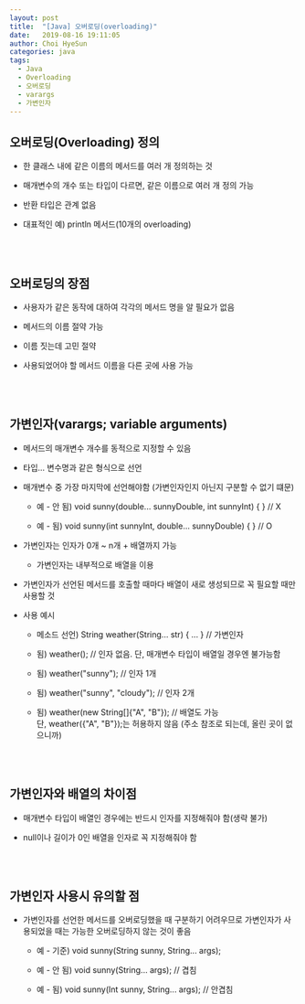 ```yaml
---
layout: post
title:  "[Java] 오버로딩(overloading)"
date:   2019-08-16 19:11:05
author: Choi HyeSun
categories: java
tags:
  - Java
  - Overloading
  - 오버로딩
  - varargs
  - 가변인자
---
```


## 오버로딩(Overloading) 정의

- 한 클래스 내에 같은 이름의 메서드를 여러 개 정의하는 것

- 매개변수의 개수 또는 타입이 다르면, 같은 이름으로 여러 개 정의 가능

- 반환 타입은 관계 없음

- 대표적인 예) println 메서드(10개의 overloading)

<br>
<br>

## 오버로딩의 장점

- 사용자가 같은 동작에 대하여 각각의 메서드 명을 알 필요가 없음

- 메서드의 이름 절약 가능

- 이름 짓는데 고민 절약

- 사용되었어야 할 메서드 이름을 다른 곳에 사용 가능

<br>
<br>

## 가변인자(varargs; variable arguments)

- 메서드의 매개변수 개수를 동적으로 지정할 수 있음

- 타입... 변수명과 같은 형식으로 선언

- 매개변수 중 가장 마지막에 선언해야함 (가변인자인지 아닌지 구분할 수 없기 떄문)

  - 예 - 안 됨) void sunny(double... sunnyDouble, int sunnyInt) { } // X

  - 예 - 됨)     void sunny(int sunnyInt, double... sunnyDouble) { } // O

- 가변인자는 인자가 0개 ~ n개 + 배열까지 가능

  - 가변인자는 내부적으로 배열을 이용
  
- 가변인자가 선언된 메서드를 호출할 때마다 배열이 새로 생성되므로 꼭 필요할 때만 사용할 것

- 사용 예시

  - 메소드 선언) String weather(String... str) { ... } // 가변인자

  - 됨) weather(); // 인자 없음. 단, 매개변수 타입이 배열일 경우엔 불가능함

  - 됨) weather("sunny"); // 인자 1개

  - 됨) weather("sunny", "cloudy"); // 인자 2개

  - 됨) weather(new String[]{"A", "B"}); // 배열도 가능
  <br>단, weather({"A", "B"});는 허용하지 않음 (주소 참조로 되는데, 올린 곳이 없으니까)

<br>
<br>

## 가변인자와 배열의 차이점

- 매개변수 타입이 배열인 경우에는 반드시 인자를 지정해줘야 함(생략 불가)

- null이나 길이가 0인 배열을 인자로 꼭 지정해줘야 함

<br>
<br>

## 가변인자 사용시 유의할 점

- 가변인자를 선언한 메서드를 오버로딩했을 때 구분하기 어려우므로 가변인자가 사용되었을 때는 가능한 오버로딩하지 않는 것이 좋음

  - 예 - 기준)  void sunny(String sunny, String... args);

  - 예 - 안 됨) void sunny(String... args); // 겹침

  - 예 - 됨)     void sunny(Int sunny, String... args); // 안겹침
